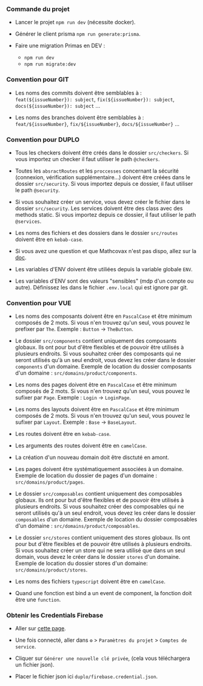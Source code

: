 ### Commande du projet

- Lancer le projet `npm run dev` (nécessite docker).

- Générer le client prisma `npm run generate:prisma`.

- Faire une migration Primas en DEV :
  - `npm run dev`
  - `npm run migrate:dev`

### Convention pour GIT

- Les noms des commits doivent être semblables à : `feat(${issueNumber}): subject`, `fix(${issueNumber}): subject`, `docs(${issueNumber}): subject` ...

- Les noms des branches doivent être semblables à : `feat/${issueNumber}`, `fix/${issueNumber}`, `docs/${issueNumber}` ...

### Convention pour DUPLO

- Tous les checkers doivent être créés dans le dossier `src/checkers`. Si vous importez un checker il faut utiliser le path `@checkers`.

- Toutes les `absractRoutes` et les `proccesses` concernant la sécurité (connexion, vérification supplémentaire...) doivent être créées dans le dossier `src/security`. Si vous importez depuis ce dossier, il faut utiliser le path `@security`.

- Si vous souhaitez créer un service, vous devez créer le fichier dans le dossier `src/security`. Les services doivent être des class avec des methods static. Si vous importez depuis ce dossier, il faut utiliser le path `@services`.

- Les noms des fichiers et des dossiers dans le dossier `src/routes` doivent être en `kebab-case`.

- Si vous avez une question et que Mathcovax n'est pas dispo, allez sur la [doc](https://github.com/duplojs/duplojs).

- Les variables d'ENV doivent être utiliées depuis la variable globale `ENV`.

- Les variables d'ENV sont des valeurs "sensibles" (mdp d'un compte ou autre). Définissez les dans le fichier `.env.local` qui est ignore par git.

### Convention pour VUE

- Les noms des composants doivent être en `PascalCase` et être minimum composés de 2 mots. Si vous n'en trouvez qu'un seul, vous pouvez le prefixer par `The`. Exemple : `Button` -> `TheButton`.

- Le dossier `src/components` contient uniquement des composants globaux. Ils ont pour but d'être flexibles et de pouvoir être utilisés à plusieurs endroits. Si vous souhaitez créer des composants qui ne seront utilisés qu'à un seul endroit, vous devez les créer dans le dossier `components` d'un domaine. Exemple de location du dossier composants d'un domaine : `src/domains/product/components`.

- Les noms des pages doivent être en `PascalCase` et être minimum composés de 2 mots. Si vous n'en trouvez qu'un seul, vous pouvez le sufixer par `Page`. Exemple : `Login` -> `LoginPage`.

- Les noms des layouts doivent être en `PascalCase` et être minimum composés de 2 mots. Si vous n'en trouvez qu'un seul, vous pouvez le sufixer par `Layout`. Exemple : `Base` -> `BaseLayout`.

- Les routes doivent être en `kebab-case`.

- Les arguments des routes doivent être en `camelCase`.

- La création d'un nouveau domain doit être disctuté en amont.

- Les pages doivent être systématiquement associées à un domaine. Exemple de location du dossier de pages d'un domaine : `src/domains/product/pages`.

- Le dossier `src/composables` contient uniquement des composables globaux. Ils ont pour but d'être flexibles et de pouvoir être utilisés à plusieurs endroits. Si vous souhaitez créer des composables qui ne seront utilisés qu'à un seul endroit, vous devez les créer dans le dossier `composables` d'un domaine. Exemple de location du dossier composables d'un domaine : `src/domains/product/composables`.

- Le dossier `src/stores` contient uniquement des stores globaux. Ils ont pour but d'être flexibles et de pouvoir être utilisés à plusieurs endroits. Si vous souhaitez créer un store qui ne sera utilisé que dans un seul domain, vous devez le créer dans le dossier `stores` d'un domaine. Exemple de location du dossier stores d'un domaine: `src/domains/product/stores`.

- Les noms des fichiers `typescript` doivent être en `camelCase`.

- Quand une fonction est bind a un event de component, la fonction doit être une `function`.

### Obtenir les Credentials Firebase

- Aller sur [cette page](https://console.firebase.google.com/u/0/project/mon-enorme-tronc).

- Une fois connecté, aller dans `⚙️` > `Paramètres du projet` > `Comptes de service`.

- Cliquer sur `Générer une nouvelle clé privée`, (cela vous téléchargera un fichier json).

- Placer le fichier json ici `duplo/firebase.credential.json`.
